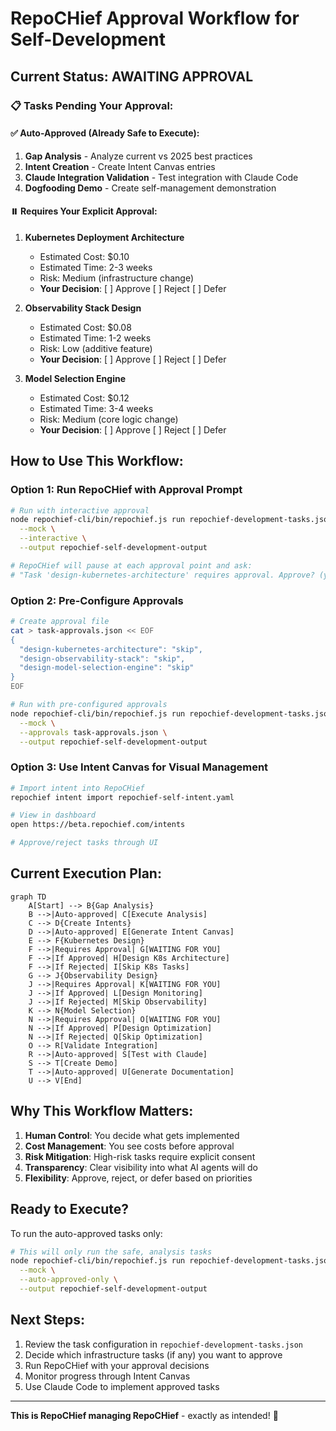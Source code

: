 # RepoCHief Approval Workflow for Self-Development

## Current Status: AWAITING APPROVAL

### 📋 Tasks Pending Your Approval:

#### ✅ Auto-Approved (Already Safe to Execute):
1. **Gap Analysis** - Analyze current vs 2025 best practices
2. **Intent Creation** - Create Intent Canvas entries
3. **Claude Integration Validation** - Test integration with Claude Code
4. **Dogfooding Demo** - Create self-management demonstration

#### ⏸️ Requires Your Explicit Approval:
1. **Kubernetes Deployment Architecture**
   - Estimated Cost: $0.10
   - Estimated Time: 2-3 weeks
   - Risk: Medium (infrastructure change)
   - **Your Decision**: [ ] Approve  [ ] Reject  [ ] Defer

2. **Observability Stack Design**
   - Estimated Cost: $0.08
   - Estimated Time: 1-2 weeks
   - Risk: Low (additive feature)
   - **Your Decision**: [ ] Approve  [ ] Reject  [ ] Defer

3. **Model Selection Engine**
   - Estimated Cost: $0.12
   - Estimated Time: 3-4 weeks
   - Risk: Medium (core logic change)
   - **Your Decision**: [ ] Approve  [ ] Reject  [ ] Defer

## How to Use This Workflow:

### Option 1: Run RepoCHief with Approval Prompt
```bash
# Run with interactive approval
node repochief-cli/bin/repochief.js run repochief-development-tasks.json \
  --mock \
  --interactive \
  --output repochief-self-development-output

# RepoCHief will pause at each approval point and ask:
# "Task 'design-kubernetes-architecture' requires approval. Approve? (y/n/skip):"
```

### Option 2: Pre-Configure Approvals
```bash
# Create approval file
cat > task-approvals.json << EOF
{
  "design-kubernetes-architecture": "skip",
  "design-observability-stack": "skip", 
  "design-model-selection-engine": "skip"
}
EOF

# Run with pre-configured approvals
node repochief-cli/bin/repochief.js run repochief-development-tasks.json \
  --mock \
  --approvals task-approvals.json \
  --output repochief-self-development-output
```

### Option 3: Use Intent Canvas for Visual Management
```bash
# Import intent into RepoCHief
repochief intent import repochief-self-intent.yaml

# View in dashboard
open https://beta.repochief.com/intents

# Approve/reject tasks through UI
```

## Current Execution Plan:

```mermaid
graph TD
    A[Start] --> B{Gap Analysis}
    B -->|Auto-approved| C[Execute Analysis]
    C --> D{Create Intents}
    D -->|Auto-approved| E[Generate Intent Canvas]
    E --> F{Kubernetes Design}
    F -->|Requires Approval| G[WAITING FOR YOU]
    F -->|If Approved| H[Design K8s Architecture]
    F -->|If Rejected| I[Skip K8s Tasks]
    G --> J{Observability Design}
    J -->|Requires Approval| K[WAITING FOR YOU]
    J -->|If Approved| L[Design Monitoring]
    J -->|If Rejected| M[Skip Observability]
    K --> N{Model Selection}
    N -->|Requires Approval| O[WAITING FOR YOU]
    N -->|If Approved| P[Design Optimization]
    N -->|If Rejected| Q[Skip Optimization]
    O --> R[Validate Integration]
    R -->|Auto-approved| S[Test with Claude]
    S --> T[Create Demo]
    T -->|Auto-approved| U[Generate Documentation]
    U --> V[End]
```

## Why This Workflow Matters:

1. **Human Control**: You decide what gets implemented
2. **Cost Management**: You see costs before approval
3. **Risk Mitigation**: High-risk tasks require explicit consent
4. **Transparency**: Clear visibility into what AI agents will do
5. **Flexibility**: Approve, reject, or defer based on priorities

## Ready to Execute?

To run the auto-approved tasks only:
```bash
# This will only run the safe, analysis tasks
node repochief-cli/bin/repochief.js run repochief-development-tasks.json \
  --mock \
  --auto-approved-only \
  --output repochief-self-development-output
```

## Next Steps:

1. Review the task configuration in `repochief-development-tasks.json`
2. Decide which infrastructure tasks (if any) you want to approve
3. Run RepoCHief with your approval decisions
4. Monitor progress through Intent Canvas
5. Use Claude Code to implement approved tasks

---

**This is RepoCHief managing RepoCHief** - exactly as intended! 🎯